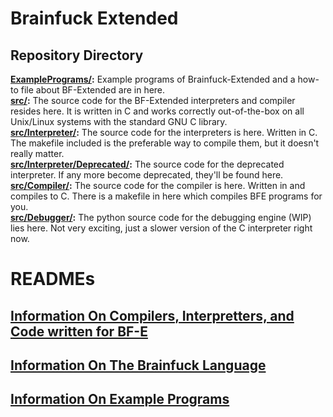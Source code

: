 # Brainfuck Extended

## Repository Directory
**[ExamplePrograms/](ExamplePrograms/):** Example programs of Brainfuck-Extended and a how-to file about BF-Extended are in here. <br>
**[src/](src/):** The source code for the BF-Extended interpreters and compiler resides here. It is written in C and works correctly out-of-the-box on all Unix/Linux systems with the standard GNU C library.<br>
**[src/Interpreter/](src/Interpreter/):** The source code for the interpreters is here. Written in C. The makefile included is the preferable way to compile them, but it doesn't really matter.<br>
**[src/Interpreter/Deprecated/](src/Interpreter/Deprecated):** The source code for the deprecated interpreter. If any more become deprecated, they'll be found here. <br>
**[src/Compiler/](src/Compiler/):** The source code for the compiler is here. Written in and compiles to C. There is a makefile in here which compiles BFE programs for you. <br>
**[src/Debugger/](src/Debugger/):** The python source code for the debugging engine (WIP) lies here. Not very exciting, just a slower version of the C interpreter right now. <br>

# READMEs

## [Information On Compilers, Interpretters, and Code written for BF-E](CODE.md)

## [Information On The Brainfuck Language](BRAINFUCK.md)

## [Information On Example Programs](ExamplePrograms/README.md)
